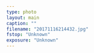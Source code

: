 ```yaml
---
type: photo
layout: main
caption: ""
filename: "20171116214432.jpg"
fstop: "Unknown"
exposure: "Unknown"
---
```

